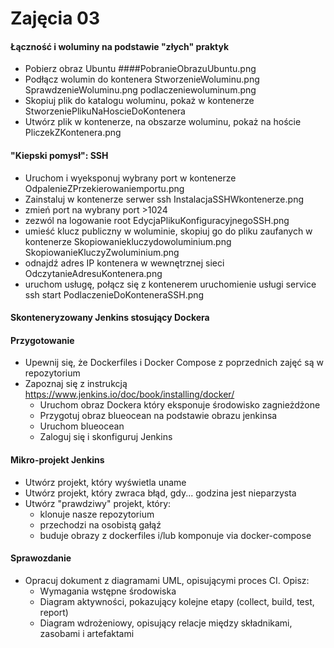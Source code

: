 # Zajęcia 03

#### Łączność i woluminy na podstawie "złych" praktyk

* Pobierz obraz Ubuntu
####PobranieObrazuUbuntu.png
* Podłącz wolumin do kontenera
StworzenieWoluminu.png
SprawdzenieWoluminu.png
podlaczeniewoluminum.png
* Skopiuj plik do katalogu woluminu, pokaż w kontenerze
StworzeniePlikuNaHoscieDoKontenera
* Utwórz plik w kontenerze, na obszarze woluminu, pokaż na hoście
PliczekZKontenera.png

#### "Kiepski pomysł": SSH
* Uruchom i wyeksponuj wybrany port w kontenerze
OdpalenieZPrzekierowaniemportu.png
* Zainstaluj w kontenerze serwer ssh
InstalacjaSSHWkontenerze.png
* zmień port na wybrany port >1024
* zezwól na logowanie root
EdycjaPlikuKonfiguracyjnegoSSH.png
* umieść klucz publiczny w woluminie, skopiuj go do pliku zaufanych w kontenerze
Skopiowaniekluczydowoluminium.png
SkopiowanieKluczyZwoluminium.png
* odnajdź adres IP kontenera w wewnętrznej sieci
OdczytanieAdresuKontenera.png
* uruchom usługę, połącz się z kontenerem
uruchomienie usługi 
service ssh start
PodlaczenieDoKonteneraSSH.png
#### Skonteneryzowany Jenkins stosujący Dockera

#### Przygotowanie
* Upewnij się, że Dockerfiles i Docker Compose z poprzednich zajęć są w repozytorium
* Zapoznaj się z instrukcją https://www.jenkins.io/doc/book/installing/docker/
  * Uruchom obraz Dockera który eksponuje środowisko zagnieżdżone
  * Przygotuj obraz blueocean na podstawie obrazu jenkinsa
  * Uruchom blueocean
  * Zaloguj się i skonfiguruj Jenkins
  
#### Mikro-projekt Jenkins
* Utwórz projekt, który wyświetla uname
* Utwórz projekt, który zwraca błąd, gdy... godzina jest nieparzysta 
* Utwórz "prawdziwy" projekt, który:
  * klonuje nasze repozytorium
  * przechodzi na osobistą gałąź
  * buduje obrazy z dockerfiles i/lub komponuje via docker-compose
  
#### Sprawozdanie
* Opracuj dokument z diagramami UML, opisującymi proces CI. Opisz:
  * Wymagania wstępne środowiska
  * Diagram aktywności, pokazujący kolejne etapy (collect, build, test, report)
  * Diagram wdrożeniowy, opisujący relacje między składnikami, zasobami i artefaktami
